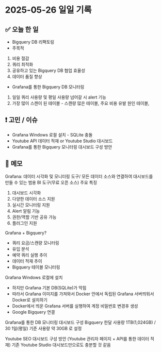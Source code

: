# 2025-05-26 일일 기록

## ✅ 오늘 한 일
- Bigquery DB 리팩토링
- 주목적
1. 비용 절감
2. 쿼리 최적화
3. 공유하고 있는 Bigquery DB 협업 효율성
4. 데이터 품질 향상

- Grafana를 통한 Bigquery DB 모니터링
1. 일일 쿼리 사용량 및 평일 사용량 넘어갈 시 alert 기능
2. 가장 많이 스캔이 된 테이블 - 스캔량 많은 테이블, 주요 비용 유발 원인 테이블, 

## ❗ 고민 / 이슈
- Grafana Windows 로컬 설치 - SQLite 충돌
- Youtube API 데이터 적재 or Youtube Studio 대시보드
- Grafana를 통한 Bigquery 모니터링 대시보드 구성 방안
## 📌 메모
Grafana: 데이터 시각화 및 모니터링 도구/ 모든 데이터 소스와 연결하여 대시보드를 만들 수 있는 범용 BI 도구(무료 오픈 소스)
주요 특징
1. 대시보드 시각화
2. 다양한 데이터 소스 지원
3. 실시간 모니터링 지원
4. Alert 알림 기능
5. 권한/역할 기반 공유 가능
6. 플러그인 지원 

Grafana + Bigquery?
- 쿼리 요금/스캔량 모니터링
- 유입 분석
- 예약 쿼리 실행 추이
- 데이터 적재 추이
- Bigquery 테이블 모니터링

Grafana Windows 로컬에 설치
- 하지만 Grafana 기본 DB(SQLite)가 막힘
- 따라서 Grafana 이미지를 가져와서 Docker 안에서 독립된 Grafana 서버띄워서 Docker로 설치하기
- Docker에서 띄운 Grafana 서버를 실행하여 계정 비밀번호 변경후 생성
- Google Bigquery 연결

Grafana를 통한 DB 모니터링 대시보드 구성
Bigquery 한달 사용량 1TB(1,024GB) / 30
1일(평일) 기준 사용량 약 30GB 로 설정

Youtube SEO 대시보드 구성 방안 (Youtube 관리자 페이지 + API를 통한 데이터 적재)
기존 Youtube Studio 대시보드만으로도 충분할 것 같음












